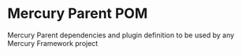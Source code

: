 # Mercury Parent POM

Mercury Parent dependencies and plugin definition to be used by any Mercury Framework project
